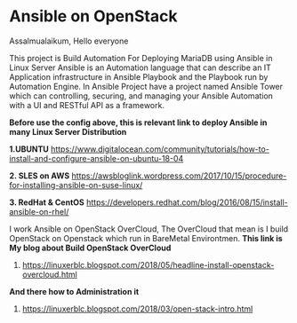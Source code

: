   # Ansible on OpenStack                     
                                        	  

Assalmualaikum, 
Hello everyone 


This project is Build Automation For Deploying MariaDB using Ansible in Linux Server 
Ansible is an Automation language that can describe an IT Application infrastructure in Ansible Playbook and the Playbook run by Automation Engine.
In Ansible Project have a project named Ansible Tower which can controlling, securing, and managing your Ansible Automation with a UI and RESTful API as a framework.


__Before use the config above, this is relevant link to deploy Ansible in many Linux Server Distribution__

__1.UBUNTU__ 
   https://www.digitalocean.com/community/tutorials/how-to-install-and-configure-ansible-on-ubuntu-18-04

__2. SLES on AWS__
 https://awsbloglink.wordpress.com/2017/10/15/procedure-for-installing-ansible-on-suse-linux/

__3. RedHat & CentOS__
  https://developers.redhat.com/blog/2016/08/15/install-ansible-on-rhel/
  
  I work Ansible on OpenStack OverCloud, The OverCloud that mean is I build OpenStack on Openstack which run in BareMetal
Environtmen. 
__This link is My blog about Build OpenStack OverCloud__
1. https://linuxerblc.blogspot.com/2018/05/headline-install-openstack-overcloud.html

__And there how to Administration it__
1. https://linuxerblc.blogspot.com/2018/03/open-stack-intro.html
  
